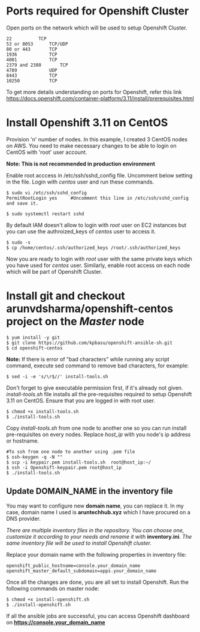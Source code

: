 # Ports required for Openshift Cluster

Open ports on the network which will be used to setup Openshift Cluster.
```
22 			TCP
53 or 8053		TCP/UDP
80 or 443		TCP
1936			TCP
4001			TCP
2379 and 2380		TCP
4789			UDP
8443			TCP
10250			TCP
```
To get more details understanding on ports for Openshift, refer this link https://docs.openshift.com/container-platform/3.11/install/prerequisites.html


# Install Openshift 3.11 on CentOS
Provision 'n' number of nodes. In this example, I created 3 CentOS nodes on AWS. You need to make necessary changes to be able to login on CentOS with 'root' user account. 

**Note: This is not recommended in production environment**

Enable root acccess in /etc/ssh/sshd_config file. Uncomment below setting in the file. Login with *centos* user and run these commands.

```
$ sudo vi /etc/ssh/sshd_config
PermitRootLogin yes    	#Uncomment this line in /etc/ssh/sshd_config and save it.
	 
$ sudo systemctl restart sshd
```

By default IAM doesn't allow to login with *root* user on EC2 instances but you can use the authroized_keys of *centos* user to access it.

```
$ sudo -s
$ cp /home/centos/.ssh/authorized_keys /root/.ssh/authorized_keys
```

Now you are ready to login with *root* user with the same private keys which you have used for *centos* user. Similarly, enable root access on each node which will be part of Openshift Cluster.

# Install git and checkout arunvdsharma/openshift-centos project on the *Master* node

```
$ yum install -y git
$ git clone https://github.com/kpbasu/openshift-ansible-sh.git
$ cd openshift-centos
```

**Note:** If there is error of "bad characters" while running any script command, execute sed command to remove bad characters, for example:

```
$ sed -i -e 's/\r$//' install-tools.sh
```


Don't forget to give executable permission first, if it's already not given. 
*install-tools.sh* file installs all the pre-requisites required to setup Openshift 3.11 on CentOS. Ensure that you are logged in with root user.

```
$ chmod +x install-tools.sh
$ ./install-tools.sh
```

Copy *install-tools.sh* from one node to another one so you can run install pre-requisites on every nodes. Replace *host_ip* with you node's ip address or hostname.

```
#To ssh from one node to another using .pem file
$ ssh-keygen -q -N "" 
$ scp -i keypair.pem install-tools.sh  root@host_ip:~/
$ ssh -i Openshift-keypair.pem root@host_ip
$ ./install-tools.sh
```


## Update DOMAIN_NAME in the inventory file

You may want to configure new **domain name**, you can replace it. In my case, domain name I used is **aruntechhub.xyz** which I have procured on a DNS provider. 

*There are multiple inventory files in the repository. You can choose one, customize it according to your needs and rename it with* **inventory.ini**. *The same inventory file will be used to install Openshift cluster.*

Replace your domain name with the following properties in inventory file:

```
openshift_public_hostname=console.your_domain_name
openshift_master_default_subdomain=apps.your_domain_name
```

Once all the changes are done, you are all set to install Openshift. Run the following commands on master node:

```
$ chmod +x install-openshift.sh
$ ./install-openshift.sh
```

If all the ansible jobs are successful, you can access Openshift dashboard on **https://console.your_domain_name**
